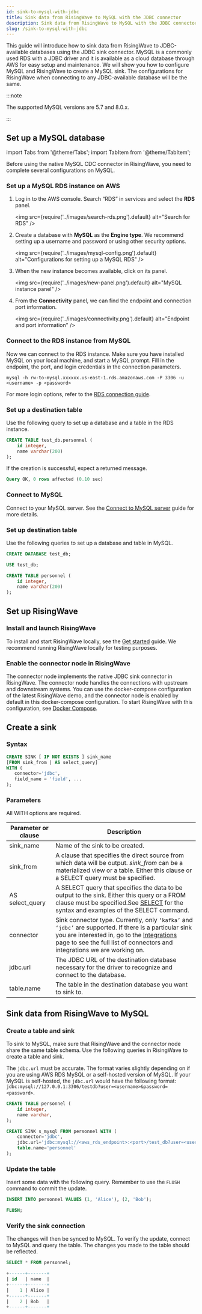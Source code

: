 ```yaml
---
id: sink-to-mysql-with-jdbc
title: Sink data from RisingWave to MySQL with the JDBC connector
description: Sink data from RisingWave to MySQL with the JDBC connector.
slug: /sink-to-mysql-with-jdbc
---
```


This guide will introduce how to sink data from RisingWave to JDBC-available databases using the JDBC sink connector. MySQL is a commonly used RDS with a JDBC driver and it is available as a cloud database through AWS for easy setup and maintenance. We will show you how to configure MySQL and RisingWave to create a MySQL sink. The configurations for RisingWave when connecting to any JDBC-available database will be the same.

:::note

The supported MySQL versions are 5.7 and 8.0.x.

:::

## Set up a MySQL database

import Tabs from '@theme/Tabs';
import TabItem from '@theme/TabItem';

<Tabs groupID = "operating-systems">
<TabItem value="AWS RDS MySQL" label="AWS RDS">

Before using the native MySQL CDC connector in RisingWave, you need to complete several configurations on MySQL.

### Set up a MySQL RDS instance on AWS

1. Log in to the AWS console. Search “RDS” in services and select the **RDS** panel.

	<img
	src={require('../images/search-rds.png').default}
	alt="Search for RDS"
	/>

2. Create a database with **MySQL** as the **Engine type**. We recommend setting up a username and password or using other security options.

	<img
	src={require('../images/mysql-config.png').default}
	alt="Configurations for setting up a MySQL RDS"
	/>

3. When the new instance becomes available, click on its panel. 

	<img
	src={require('../images/new-panel.png').default}
	alt="MySQL instance panel"
	/>

4. From the **Connectivity** panel, we can find the endpoint and connection port information.

	<img
	src={require('../images/connectivity.png').default}
	alt="Endpoint and port information"
	/>

### Connect to the RDS instance from MySQL

Now we can connect to the RDS instance. Make sure you have installed MySQL on your local machine, and start a MySQL prompt. Fill in the endpoint, the port, and login credentials in the connection parameters. 

```terminal
mysql -h rw-to-mysql.xxxxxx.us-east-1.rds.amazonaws.com -P 3306 -u <username> -p <password>
```

For more login options, refer to the [RDS connection guide](https://docs.aws.amazon.com/AmazonRDS/latest/UserGuide/USER_ConnectToInstance.html).

### Set up a destination table

Use the following query to set up a database and a table in the RDS instance.

```sql
CREATE TABLE test_db.personnel (
	id integer,
	name varchar(200)
);
```

If the creation is successful, expect a returned message.

```sql
Query OK, 0 rows affected (0.10 sec)
```

</TabItem>
<TabItem value="Self-hosted MySQL" label="Self-hosted MySQL">

### Connect to MySQL

Connect to your MySQL server. See the [Connect to MySQL server](https://www.mysqltutorial.org/getting-started-with-mysql/connect-to-mysql-server/) guide for more details.

### Set up destination table

Use the following queries to set up a database and table in MySQL.

```sql
CREATE DATABASE test_db;

USE test_db;

CREATE TABLE personnel (
	id integer,
	name varchar(200)
);
```

</TabItem>
</Tabs>

## Set up RisingWave

### Install and launch RisingWave

To install and start RisingWave locally, see the [Get started](/get-started.md) guide. We recommend running RisingWave locally for testing purposes. 


### Enable the connector node in RisingWave

The connector node implements the native JDBC sink connector in RisingWave. The connector node handles the connections with upstream and downstream systems. You can use the docker-compose configuration of the latest RisingWave demo, and the connector node is enabled by default in this docker-compose configuration. To start RisingWave with this configuration, see [Docker Compose](../deploy/risingwave-docker-compose.md).

## Create a sink

### Syntax

```sql
CREATE SINK [ IF NOT EXISTS ] sink_name
[FROM sink_from | AS select_query]
WITH (
   connector='jdbc',
   field_name = 'field', ...
);
```

### Parameters

All WITH options are required.

|Parameter or clause|Description|
|---|---|
|sink_name| Name of the sink to be created.|
|sink_from| A clause that specifies the direct source from which data will be output. *sink_from* can be a materialized view or a table. Either this clause or a SELECT query must be specified.|
|AS select_query| A SELECT query that specifies the data to be output to the sink. Either this query or a FROM clause must be specified.See [SELECT](../sql//commands/sql-select.md) for the syntax and examples of the SELECT command.|
|connector| Sink connector type. Currently, only `‘kafka’` and `‘jdbc’` are supported. If there is a particular sink you are interested in, go to the [Integrations](../rw-integration-summary.md) page to see the full list of connectors and integrations we are working on. |
|jdbc.url| The JDBC URL of the destination database necessary for the driver to recognize and connect to the database.|
|table.name| The table in the destination database you want to sink to.|

## Sink data from RisingWave to MySQL

### Create a table and sink

To sink to MySQL, make sure that RisingWave and the connector node share the same table schema. Use the following queries in RisingWave to create a table and sink.

The `jdbc.url` must be accurate. The format varies slightly depending on if you are using AWS RDS MySQL or a self-hosted version of MySQL. If your MySQL is self-hosted, the `jdbc.url` would have the following format: `jdbc:mysql://127.0.0.1:3306/testdb?user=<username>&password=<password>`. 

```sql
CREATE TABLE personnel (
	id integer,
	name varchar,
);

CREATE SINK s_mysql FROM personnel WITH (
	connector='jdbc',
	jdbc.url='jdbc:mysql://<aws_rds_endpoint>:<port>/test_db?user=<username>&password=<password>',
	table.name='personnel'
);
```

### Update the table

Insert some data with the following query. Remember to use the `FLUSH` command to commit the update.

```sql
INSERT INTO personnel VALUES (1, 'Alice'), (2, 'Bob');

FLUSH;
```

### Verify the sink connection

The changes will then be synced to MySQL. To verify the update, connect to MySQL and query the table. The changes you made to the table should be reflected.

```sql
SELECT * FROM personnel;

+------+-------+
| id   | name  |
+------+-------+
|    1 | Alice |
+------+-------+
|    2 | Bob   |
+------+-------+
```
